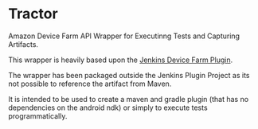 # Tractor
Amazon Device Farm API Wrapper for Executinng Tests and Capturing Artifacts.

This wrapper is heavily based upon the [Jenkins Device Farm Plugin](https://github.com/awslabs/aws-device-farm-jenkins-plugin).

The wrapper has been packaged outside the Jenkins Plugin Project as its not possible to reference the artifact from Maven.

It is intended to be used to create a maven and gradle plugin (that has no dependencies on the android ndk) or simply to execute tests programmatically.
